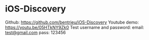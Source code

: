 # iOS-Discovery
Github: https://github.com/bentrieu/iOS-Discovery
Youtube demo: https://youtu.be/05HTkNY9Zk0
Test username and password: email: test@gmail.com pass: 123456
